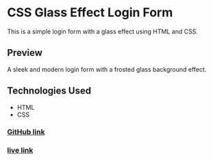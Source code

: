 # CSS Glass Effect Login Form

This is a simple login form with a glass effect using HTML and CSS.

## Preview
A sleek and modern login form with a frosted glass background effect.

## Technologies Used
- HTML
- CSS

### [GitHub link](https://github.com/alifrayhan1/cssassignment/tree/main/Question8)

### [live link](https://spectacular-pavlova-ffe52b.netlify.app/)